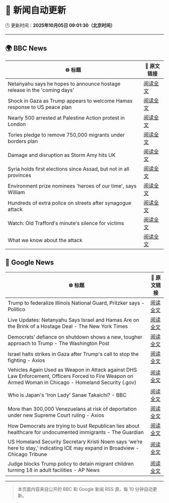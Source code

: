 # 🧠 新闻自动更新

🕒 更新时间：**2025年10月05日 09:01:30（北京时间）**

---

## 🌍 BBC News

| 🌐 标题 | 🔗 原文链接 |
|--------|-------------|
| Netanyahu says he hopes to announce hostage release in the 'coming days' | [阅读全文](https://www.bbc.com/news/articles/c5yqv4lz0geo?at_medium=RSS&at_campaign=rss) |
| Shock in Gaza as Trump appears to welcome Hamas response to US peace plan | [阅读全文](https://www.bbc.com/news/articles/c15k199j1x3o?at_medium=RSS&at_campaign=rss) |
| Nearly 500 arrested at Palestine Action protest in London | [阅读全文](https://www.bbc.com/news/articles/ceq2e9x19g8o?at_medium=RSS&at_campaign=rss) |
| Tories pledge to remove 750,000 migrants under borders plan | [阅读全文](https://www.bbc.com/news/articles/c708g5x2yqzo?at_medium=RSS&at_campaign=rss) |
| Damage and disruption as Storm Amy hits UK | [阅读全文](https://www.bbc.com/news/articles/c0lky9nn948o?at_medium=RSS&at_campaign=rss) |
| Syria holds first elections since Assad, but not in all provinces | [阅读全文](https://www.bbc.com/news/articles/czrpx1vvr45o?at_medium=RSS&at_campaign=rss) |
| Environment prize nominees 'heroes of our time', says William | [阅读全文](https://www.bbc.com/news/articles/cz08591znr8o?at_medium=RSS&at_campaign=rss) |
| Hundreds of extra police on streets after synagogue attack | [阅读全文](https://www.bbc.com/news/articles/crkj50gd217o?at_medium=RSS&at_campaign=rss) |
| Watch: Old Trafford's minute's silence for victims | [阅读全文](https://www.bbc.com/news/videos/c89dnyz95k0o?at_medium=RSS&at_campaign=rss) |
| What we know about the attack | [阅读全文](https://www.bbc.com/news/articles/cd63p1djgd7o?at_medium=RSS&at_campaign=rss) |

## 📰 Google News

| 🌐 标题 | 🔗 原文链接 |
|--------|-------------|
| Trump to federalize Illinois National Guard, Pritzker says - Politico | [阅读全文](https://news.google.com/rss/articles/CBMihgFBVV95cUxQNWxPQTBCWjRMSEhTNUtHd3hCV2s0YTBtRXlIVV9Ybzd2bnVmZFVxQzF6VHB5eTBzOE1JaVNVYWxfenlaOU41eldkMzJTUHNyYkpPQ3BpTnRrNDRtMXpPNldOMFlVWjMzYWFqNnlfclJkT2RJMWRRM1c3LVBjRG5QYVFSQ0Z0QQ?oc=5) |
| Live Updates: Netanyahu Says Israel and Hamas Are on the Brink of a Hostage Deal - The New York Times | [阅读全文](https://news.google.com/rss/articles/CBMieEFVX3lxTE0tYngzMTcxY1phTFBXSm9VQldKc0I0VHhBaFRaNEMyS3lIaldnbWpiX09uT1JLTXVpVkdUaXhiUktFX2xsVmlsaXZicGtfTW13OUxUY1R5TVM3R3lNVkRiNzEzTjVtbEs4MlZPNExNSGMzemZkWFBQUg?oc=5) |
| Democrats’ defiance on shutdown shows a new, tougher approach to Trump - The Washington Post | [阅读全文](https://news.google.com/rss/articles/CBMijwFBVV95cUxOeFlIal9SVEw0RzNQY0xUNWRGMW52VUQzNXZsQy1iZFZvclJ0UmxMYy1neVNfX3VTVVdObTNXNTJYX1VuWlRJTEcxaTFBT0ZYcjBYUmJNVWxkSkVmSExfQloxR0lxc0lLcjJuVld4T2Y2SkR6djB0WVJKU2NrWVgzRWgwWlZMaTMwZ2lmdUYwdw?oc=5) |
| Israel halts strikes in Gaza after Trump's call to stop the fighting - Axios | [阅读全文](https://news.google.com/rss/articles/CBMiggFBVV95cUxOV0l0eW1melhVdVBTd3BVdGpMeXFIWkpYY0h3a19KWVFYY0tjblFidFA5T3UtLXR4SEVZMTZLT2RFdDdXaTR3Qm9sNllIcHVXYmh2emVSNHFDSW1vX3QxdjRLWnNyTmtnM1NDc3RzSi10YjFVRUFzMmxhTm5yQ3ctQzJR?oc=5) |
| Vehicles Again Used as Weapon in Attack against DHS Law Enforcement, Officers Forced to Fire Weapon on Armed Woman in Chicago - Homeland Security (.gov) | [阅读全文](https://news.google.com/rss/articles/CBMiugFBVV95cUxNMkpmOHZVNHVIWGhidS1PendnQXFmaGR5cWhacF9WZE5KV0czWmdUdmFYb19lSW5fYkVDOTdUbWJHRU5rVVRGbEZuMzZDdXhVeU5XajBjSlpvR08zZEtxQ1ZLN1dqYkxIc2RYQ3liRHFsek5GY0x1bmNUb0pGRnAzUnU0ejlSS2tocmQ3RXlPcEpOMGNCZVVTMDZPSXJIeEt6SjhNdS10X0c3OFZzQVgzUERKdXEwMlFiT1E?oc=5) |
| Who is Japan's 'Iron Lady' Sanae Takaichi? - BBC | [阅读全文](https://news.google.com/rss/articles/CBMiWkFVX3lxTE1FdThQa3dyZ194azJIWC1SOENyRXA4ZUJyQ3BiNURIZkFiQ2c0TmRvQlgxZDNoTXVaRms2QTF4aXUySTNPS1dSOFRsaTNXTXJNMWs5NGJhUEtZUdIBX0FVX3lxTE5QRVhvd2NhRUNZVy1aZnRPa2RPNzlnZi1KNDZ5cnJubjc2Y01IdnY2bzEwbzM4SEZFN0NPQTQyN0JZekVMUmxEUko2WGFyckM2cVRIWjJSZWhWUGpjQUw4?oc=5) |
| More than 300,000 Venezuelans at risk of deportation under new Supreme Court ruling - Axios | [阅读全文](https://news.google.com/rss/articles/CBMiigFBVV95cUxQMFZmZ0cwbTNmQ0V1MVRxTW5BUzJZVVBuZ1ZfUThzeV9wWVF5Q3VpeGZVZ2t3QTJzMVpaclB5VUkxcHl3UWhEcEthWUhfcE9tcldtOTBIRzVhV2VjS0ZEa216LWZ1V0ZYMzh5eWY1VlFWUjNhcmItRTlJdVpEX1FDSUFBTU1FVXNEUHc?oc=5) |
| How Democrats are trying to bust Republican lies about healthcare for undocumented immigrants - The Guardian | [阅读全文](https://news.google.com/rss/articles/CBMiqAFBVV95cUxPV1Fpdlo1VndsWFN0WTlyX0N6THo1bm1ubkcyY0I1WkZQaUxNVWZzR181TXBoYks3YjNJWmtPYldiZmRYWGhfT3JpZ0NOVXMxTjJsWVl6WV9MZXpySWdnMkQ5Z2xYa2g0WGQ3TG9lQ0NPVkRQM21GZVI3NHJNbm8zODFIVmNTTzFVMjdTNzVMX1l4b1VFZktTdUwtRnNHc2FkNjlQZ0FlWTg?oc=5) |
| US Homeland Security Secretary Kristi Noem says ‘we’re here to stay,’ indicating ICE may expand in Broadview - Chicago Tribune | [阅读全文](https://news.google.com/rss/articles/CBMikAFBVV95cUxPczkyT0NlWVVKaUlUNzNuTU9GOThPa2RjUWVVRFFNaWVJMExEMVM5RGNxNW0wVlNKUXlJN0RjTXk1OGFMRFVBY0hvNE8xQ2NQeTA3OFFHY1Z0Qm11NHZtOTVZaWpmR1FjOHIxVDhPd1p6V1FaOWhvb1lla3ViTmVORXNKVWV1bHRNTTNGMTRSR3Y?oc=5) |
| Judge blocks Trump policy to detain migrant children turning 18 in adult facilities - AP News | [阅读全文](https://news.google.com/rss/articles/CBMiugFBVV95cUxNYTAtRzB0aGN1VWl1cVhSVUw3LUlEd0JMY0oyY1JTYXY5eFJVcjJLbmg0QVpvNEtNWFFadDZTUnNKQXZiYWtFZUdFZm9hRDg4TVEyM3hFQWtjRGcySkF2VTZRNDF5X3pta3d3eHkwem9vc1Y3c0l5TUd4ZFowVjhSVWozSFJNRVU2WktrRlpNNUh4X3ZadlY4bW9iSGxyZ1B3YmpvX240VzdRT1JXR3V5LTF6Y3V1Z3pTbXc?oc=5) |

---
> 本页面内容来自公开的 BBC 和 Google 新闻 RSS 源，每 10 分钟自动更新。